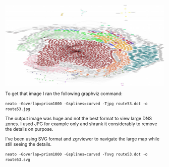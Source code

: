 ![example image](route53-small.jpeg?raw=true)

To get that image I ran the following graphviz command:

`neato -Goverlap=prism1000 -Gsplines=curved -Tjpg route53.dot -o route53.jpg`

The output image was huge and not the best format to view large DNS zones. I used JPG for example only and shrank it considerably to remove the details on purpose.

I've been using SVG format and zgrviewer to navigate the large map while still seeing the details.

`neato -Goverlap=prism1000 -Gsplines=curved -Tsvg route53.dot -o route53.svg`